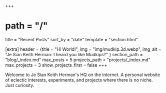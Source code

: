 +++
# path = "/"
title = "Recent Posts"
sort_by = "date"
template = "section.html"

[extra]
header = {title = "Hi World!", img = "img/mudkip.3d.webp", img_alt = "Je Sian Keith Herman: I heard you like Mudkips?" }
section_path = "blog/_index.md"
max_posts = 5
projects_path = "projects/_index.md"
max_projects = 3
show_projects_first = false
+++

Welcome to Je Sian Keith Herman's HQ on the internet. A personal website of eclectic interests, experiments, and projects where there is no niche. Just curiosity.
